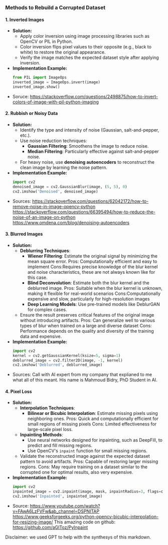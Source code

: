 ### Methods to Rebuild a Corrupted Dataset

#### 1. **Inverted Images**
   - **Solution:**
     - Apply color inversion using image processing libraries such as OpenCV or PIL in Python.
     - Color inversion flips pixel values to their opposite (e.g., black to white) to restore the original appearance.
     - Verify the image matches the expected dataset style after applying inversion.
   - **Implementation Example:**
     ```python
     from PIL import ImageOps
     inverted_image = ImageOps.invert(image)
     inverted_image.show()
     ```
- Soruce: https://stackoverflow.com/questions/2498875/how-to-invert-colors-of-image-with-pil-python-imaging  

#### 2. **Rubbish or Noisy Data**
   - **Solution:**
     - Identify the type and intensity of noise (Gaussian, salt-and-pepper, etc.).
     - Use noise reduction techniques:
       - **Gaussian Filtering**: Smoothens the image to reduce noise.
       - **Median Filtering**: Particularly effective against salt-and-pepper noise.
     - For heavy noise, use **denoising autoencoders** to reconstruct the clean image by learning the noise pattern.
   - **Implementation Example:**
     ```python
     import cv2
     denoised_image = cv2.GaussianBlur(image, (5, 5), 0)
     cv2.imshow('Denoised', denoised_image)
     ```
- Sources: https://stackoverflow.com/questions/62042172/how-to-remove-noise-in-image-opencv-python
https://stackoverflow.com/questions/66395494/how-to-reduce-the-noise-of-an-image-on-python
https://www.omdena.com/blog/denoising-autoencoders
#### 3. **Blurred Images**
   - **Solution:**
     - **Deblurring Techniques**:
       - **Wiener Filtering**: Estimate the original signal by minimizing the mean square error.
       Pros: Computationally efficient and easy to implement
       Cons:Requires precise knowledge of the blur kernel and noise characteristics, these are not always known like for this case.  
       - **Blind Deconvolution**: Estimate both the blur kernel and the deblurred image.
       Pros: Suitable when the blur kernel is unknown, making it flexible for real-world scenarios
       Cons:Computationally expensive and slow, particularly for high-resolution images  
       - **Deep Learning Models**: Use pre-trained models like DeblurGAN for complex cases.
     - Ensure the result preserves critical features of the original image without introducing
     artifacts.
     Pros: Can generalize well to various types of blur when trained on a large and diverse dataset
     Cons: Performance depends on the quality and diversity of the training data and expensive. 
   - **Implementation Example:**
     ```python
     import cv2
     kernel = cv2.getGaussianKernel(ksize=5, sigma=1)
     deblurred_image = cv2.filter2D(image, -1, kernel)
     cv2.imshow('Deblurred', deblurred_image)
     ```
- Sources: Call with AI expert from my company that explianed to me what all of this meant. His name is Mahmoud Bidry, PhD Student in AI.

#### 4. **Pixel Loss**
   - **Solution:**
     - **Interpolation Techniques**:
       - **Bilinear or Bicubic Interpolation**: Estimate missing pixels using neighboring ones.
       Pros: Quick and computationally efficient for small regions of missing pixels
       Cons: Limited effectiveness for large-scale pixel loss. 
     - **Inpainting Methods**:
       - Use neural networks designed for inpainting, such as DeepFill, to predict and fill missing regions.
       - Use OpenCV's `inpaint` function for small missing regions.
     - Validate the reconstructed image against the expected dataset pattern to avoid artifacts.
     Pros: Capable of restoring larger missing regions.
     Cons: May require training on a dataset similar to the corrupted one for optimal results, also very expensive. 
   - **Implementation Example:**
     ```python
     import cv2
     inpainted_image = cv2.inpaint(image, mask, inpaintRadius=3, flags=cv2.INPAINT_TELEA)
     cv2.imshow('Inpainted', inpainted_image)
     ```
- Source: https://www.youtube.com/watch?v=FAwA6LzFVFw&ab_channel=DSPNITAP
https://www.geeksforgeeks.org/python-opencv-bicubic-interpolation-for-resizing-image/
This amazing code on github: https://github.com/aGIToz/PyInpaint

Disclaimer: we used GPT to help with the synthesys of this markdown.